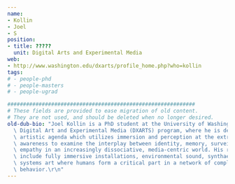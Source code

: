```yaml
---
name:
- Kollin
- Joel
- S
position:
- title: ?????
  unit: Digital Arts and Experimental Media
web:
- http://www.washington.edu/dxarts/profile_home.php?who=kollin
tags:
# - people-phd
# - people-masters
# - people-ugrad

############################################################
# These fields are provided to ease migration of old content.
# They are not used, and should be deleted when no longer desired.
old-dub-bio: "Joel Kollin is a PhD student at the University of Washington\u2019s\
  \ Digital Art and Experimental Media (DXARTS) program, where he is developing an\
  \ artistic agenda which utilizes immersion and perception at the extremes of sensory\
  \ awareness to examine the interplay between identity, memory, surveillance, and\
  \ empathy in an increasingly dissociative, media-centric world. His recent interests\
  \ include fully immersive installations, environmental sound, synthaesthesia, and\
  \ systems art where humans form a critical part in a network of complex emergent\
  \ behavior.\r\n"
---
```

